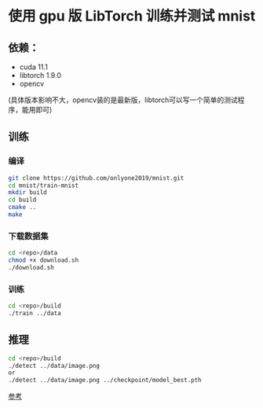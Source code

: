 # 使用 gpu 版 LibTorch 训练并测试 mnist

## 依赖：
- cuda 11.1
- libtorch 1.9.0
- opencv

(具体版本影响不大，opencv装的是最新版，libtorch可以写一个简单的测试程序，能用即可)

## 训练

### 编译
```bash
git clone https://github.com/onlyone2019/mnist.git
cd mnist/train-mnist
mkdir build
cd build
cmake ..
make
```

### 下载数据集
```bash
cd <repo>/data
chmod +x download.sh
./download.sh
```

### 训练
```bash
cd <repo>/build
./train ../data
```

## 推理
```bash
cd <repo>/build
./detect ../data/image.png
or
./detect ../data/image.png ../checkpoint/model_best.pth
```

[参考](https://github.com/Lornatang/MNIST-LibTorch)